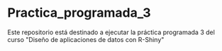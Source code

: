 # Practica_programada_3
Este repositorio está destinado a ejecutar la práctica programada 3 del curso "Diseño de aplicaciones de datos con R-Shiny" 
